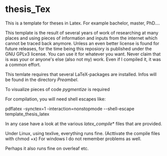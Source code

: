 # thesis_Tex
This is a template for theses in Latex. For example bachelor, master, PhD....

This template is the result of several years of work of researching at many places and using pieces of information and inputs from the internet which cannot be traced back anymore. Unless an even better license is found for future releases, for the time being this reposiory is published under the GNU GPLv3 license. You can use it for whatever you want. Never claim that is was your or anyone's else (also not my) work. Even if I compiled it, it was a common effort.


This temlate requires that several LaTeX-packages are installed. Infos will be found in the directory _Preambel_.

To visualize pieces of code _pygmentize_ is required

For compilation, you will need shell escapes like:

pdflatex -synctex=1 -interaction=nonstopmode --shell-escape template_thesis_latex

In any case have a look at the various *latex_compile** files that are provided.

Under Linux, using texlive, everything runs fine. (Acttivate the compile files with chmod +x)
For windows I do not remember problems as well.

Perhaps it also runs fine on overleaf etc.
